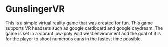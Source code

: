 # GunslingerVR

This is a simple virtual reality game that was created for fun. This game supports VR headsets such as google cardboard and google daydream. The game is set in a vibrant low-poly wild west environment and the goal of it is for the player to shoot numerous cans in the fastest time possible.
